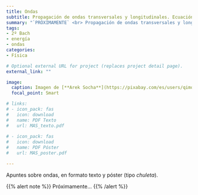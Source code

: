 ```yaml
---
title: Ondas
subtitle: Propagación de ondas transversales y longitudinales. Ecuación de las ondas armónicas. Energía e intensidad. Sonido y luz
summary: "`PRÓXIMAMENTE` <br> Propagación de ondas transversales y longitudinales. Ecuación de las ondas armónicas. Energía e intensidad. Sonido y luz."
tags:
- 2º Bach
- energía
- ondas
categories:
- Física

# Optional external URL for project (replaces project detail page).
external_link: ""

image:
  caption: Imagen de [**Arek Socha**](https://pixabay.com/es/users/qimono-1962238/) en [Pixabay](https://pixabay.com/es/)
  focal_point: Smart

# links:
# - icon_pack: fas
#   icon: download
#   name: PDF Texto
#   url: MAS_texto.pdf
  
# - icon_pack: fas
#   icon: download
#   name: PDF Póster
#   url: MAS_poster.pdf

---
```


Apuntes sobre ondas, en formato texto y póster (tipo _chuleta_).

{{% alert note %}}
Próximamente...
{{% /alert %}}